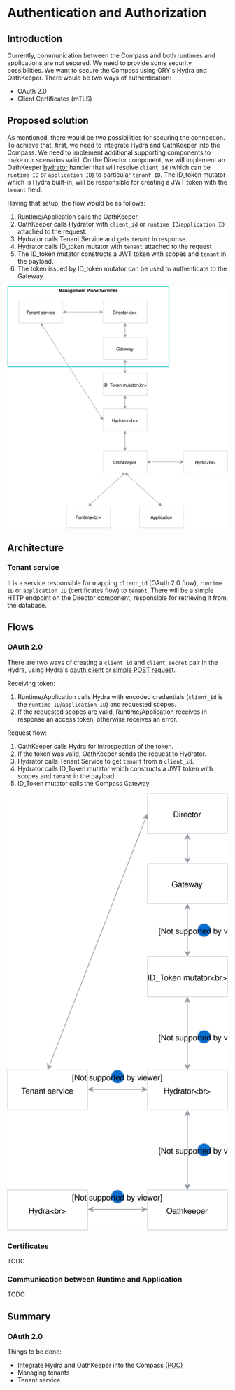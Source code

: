 # Authentication and Authorization

## Introduction
Currently, communication between the Compass and both runtimes and applications are not secured. We need to provide some security possibilities.
We want to secure the Compass using ORY's Hydra and OathKeeper. There would be two ways of authentication:
 - OAuth 2.0 
 - Client Certificates (mTLS)

## Proposed solution
As mentioned, there would be two possibilities for securing the connection. To achieve that, first, we need to integrate Hydra and OathKeeper into the Compass. We need to implement additional supporting components to make our scenarios valid. On the Director component, we will implement an OathKeeper [hydrator](https://github.com/ory/docs/blob/525608c65694539384b785355d293bc0ad00da27/docs/oathkeeper/pipeline/mutator.md#hydrator) handler that will resolve `client_id` (which can be `runtime ID` or `application ID`) to particular `tenant ID`. The ID_token mutator which is Hydra built-in, will be responsible for creating a JWT token with the `tenant` field.

Having that setup, the flow would be as follows: 

1. Runtime/Application calls the OathKeeper.
2. OathKeeper calls Hydrator with `client_id` or `runtime ID`/`application ID` attached to the request.
3. Hydrator calls Tenant Service and gets `tenant` in response.
4. Hydrator calls ID_token mutator with `tenant` attached to the request
5. The ID_token mutator constructs a JWT token with scopes and `tenant` in the payload.
6. The token issued by ID_token mutator can be used to authenticate to the Gateway.

![Auth](./assets/compass-auth.svg)

## Architecture

### Tenant service
It is a service responsible for mapping `client_id` (OAuth 2.0 flow), `runtime ID` or `application ID` (certificates flow) to `tenant`. There will be a simple HTTP endpoint on the Director component, responsible for retrieving it from the database. 

## Flows

### OAuth 2.0
There are two ways of creating a `client_id` and `client_secret` pair in the Hydra, using Hydra's [oauth client](https://github.com/kyma-project/kyma/blob/ab3d8878d013f8cc34c3f549dfa2f50f06502f14/docs/security/03-06-oauth2-server.md#register-an-oauth2-client) or [simple POST request](https://github.com/kyma-incubator/examples/tree/master/ory-hydra/scenarios/client-credentials#setup-an-oauth2-client).

Receiving token:
1. Runtime/Application calls Hydra with encoded credentials (`client_id` is the `runtime ID`/`application ID`) and requested scopes.
2. If the requested scopes are valid, Runtime/Application receives in response an access token, otherwise receives an error.

Request flow:
1. OathKeeper calls Hydra for introspection of the token.
2. If the token was valid, OathKeeper sends the request to Hydrator. 
3. Hydrator calls Tenant Service to get `tenant` from a `client_id`.
4. Hydrator calls ID_Token mutator which constructs a JWT token with scopes and `tenant` in the payload.
5. ID_Token mutator calls the Compass Gateway.
 
![Auth](./assets/oauth2-diagram.svg)

### Certificates
TODO

### Communication between Runtime and Application
TODO

## Summary

### OAuth 2.0
Things to be done: 
- Integrate Hydra and OathKeeper into the Compass [(POC)](https://github.com/kyma-incubator/compass/issues/290)
- Managing tenants
- Tenant service